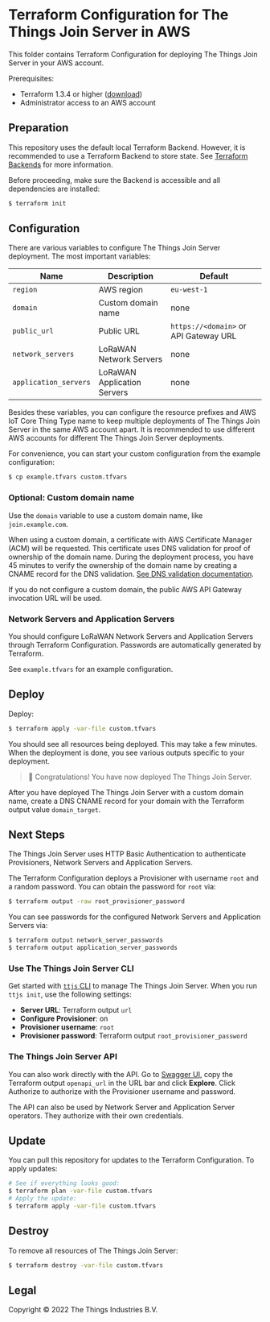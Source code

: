 # Terraform Configuration for The Things Join Server in AWS

This folder contains Terraform Configuration for deploying The Things Join Server in your AWS account.

Prerequisites:

- Terraform 1.3.4 or higher ([download](https://www.terraform.io/downloads))
- Administrator access to an AWS account

## Preparation

This repository uses the default local Terraform Backend. However, it is recommended to use a Terraform Backend to store state. See [Terraform Backends](https://www.terraform.io/language/settings/backends) for more information.

Before proceeding, make sure the Backend is accessible and all dependencies are installed:

```bash
$ terraform init
```

## Configuration

There are various variables to configure The Things Join Server deployment. The most important variables:

| Name                  | Description                 | Default                               |
| --------------------- | --------------------------- | ------------------------------------- |
| `region`              | AWS region                  | `eu-west-1`                           |
| `domain`              | Custom domain name          | none                                  |
| `public_url`          | Public URL                  | `https://<domain>` or API Gateway URL |
| `network_servers`     | LoRaWAN Network Servers     | none                                  |
| `application_servers` | LoRaWAN Application Servers | none                                  |

Besides these variables, you can configure the resource prefixes and AWS IoT Core Thing Type name to keep multiple deployments of The Things Join Server in the same AWS account apart. It is recommended to use different AWS accounts for different The Things Join Server deployments.

For convenience, you can start your custom configuration from the example configuration:

```bash
$ cp example.tfvars custom.tfvars
```

### Optional: Custom domain name

Use the `domain` variable to use a custom domain name, like `join.example.com`.

When using a custom domain, a certificate with AWS Certificate Manager (ACM) will be requested. This certificate uses DNS validation for proof of ownership of the domain name. During the deployment process, you have 45 minutes to verify the ownership of the domain name by creating a CNAME record for the DNS validation. [See DNS validation documentation](https://docs.aws.amazon.com/acm/latest/userguide/dns-validation.html).

If you do not configure a custom domain, the public AWS API Gateway invocation URL will be used.

### Network Servers and Application Servers

You should configure LoRaWAN Network Servers and Application Servers through Terraform Configuration. Passwords are automatically generated by Terraform.

See `example.tfvars` for an example configuration.

## Deploy

Deploy:

```bash
$ terraform apply -var-file custom.tfvars
```

You should see all resources being deployed. This may take a few minutes. When the deployment is done, you see various outputs specific to your deployment.

> 🎉 Congratulations! You have now deployed The Things Join Server.

After you have deployed The Things Join Server with a custom domain name, create a DNS CNAME record for your domain with the Terraform output value `domain_target`.

## Next Steps

The Things Join Server uses HTTP Basic Authentication to authenticate Provisioners, Network Servers and Application Servers.

The Terraform Configuration deploys a Provisioner with username `root` and a random password. You can obtain the password for `root` via:

```bash
$ terraform output -raw root_provisioner_password
```

You can see passwords for the configured Network Servers and Application Servers via:

```bash
$ terraform output network_server_passwords
$ terraform output application_server_passwords
```

### Use The Things Join Server CLI

Get started with [`ttjs` CLI](https://www.npmjs.com/package/ttjs-cli) to manage The Things Join Server. When you run `ttjs init`, use the following settings:

- **Server URL**: Terraform output `url`
- **Configure Provisioner**: on
- **Provisioner username**: `root`
- **Provisioner password**: Terraform output `root_provisioner_password`

### The Things Join Server API

You can also work directly with the API. Go to [Swagger UI](https://petstore.swagger.io), copy the Terraform output `openapi_url` in the URL bar and click **Explore**. Click Authorize to authorize with the Provisioner username and password.

The API can also be used by Network Server and Application Server operators. They authorize with their own credentials.

## Update

You can pull this repository for updates to the Terraform Configuration. To apply updates:

```bash
# See if everything looks good:
$ terraform plan -var-file custom.tfvars
# Apply the update:
$ terraform apply -var-file custom.tfvars
```

## Destroy

To remove all resources of The Things Join Server:

```bash
$ terraform destroy -var-file custom.tfvars
```

## Legal

Copyright © 2022 The Things Industries B.V.
